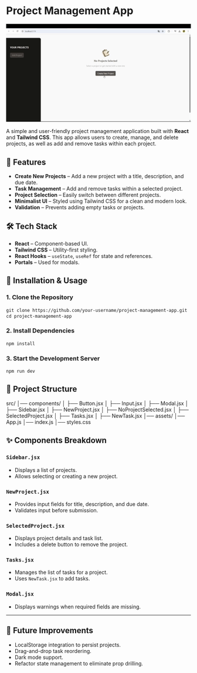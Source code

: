 # Project Management App

![Overview](./src/assets/project-overview.gif)

A simple and user-friendly project management application built with **React** and **Tailwind CSS**. This app allows users to create, manage, and delete projects, as well as add and remove tasks within each project.

## 📌 Features

- **Create New Projects** – Add a new project with a title, description, and due date.
- **Task Management** – Add and remove tasks within a selected project.
- **Project Selection** – Easily switch between different projects.
- **Minimalist UI** – Styled using Tailwind CSS for a clean and modern look.
- **Validation** – Prevents adding empty tasks or projects.

## 🛠️ Tech Stack

- **React** – Component-based UI.
- **Tailwind CSS** – Utility-first styling.
- **React Hooks** – `useState`, `useRef` for state and references.
- **Portals** – Used for modals.

## 🚀 Installation & Usage

### 1. Clone the Repository

```
git clone https://github.com/your-username/project-management-app.git
cd project-management-app
```

### 2. Install Dependencies

```
npm install
```

### 3. Start the Development Server

```
npm run dev
```

## 📂 Project Structure

src/
│── components/
│ ├── Button.jsx
│ ├── Input.jsx
│ ├── Modal.jsx
│ ├── Sidebar.jsx
│ ├── NewProject.jsx
│ ├── NoProjectSelected.jsx
│ ├── SelectedProject.jsx
│ ├── Tasks.jsx
│ ├── NewTask.jsx
│── assets/
│── App.js
│── index.js
│── styles.css

## ✨ Components Breakdown

### `Sidebar.jsx`

- Displays a list of projects.
- Allows selecting or creating a new project.

### `NewProject.jsx`

- Provides input fields for title, description, and due date.
- Validates input before submission.

### `SelectedProject.jsx`

- Displays project details and task list.
- Includes a delete button to remove the project.

### `Tasks.jsx`

- Manages the list of tasks for a project.
- Uses `NewTask.jsx` to add tasks.

### `Modal.jsx`

- Displays warnings when required fields are missing.

---

## 🔧 Future Improvements

- LocalStorage integration to persist projects.
- Drag-and-drop task reordering.
- Dark mode support.
- Refactor state management to eliminate prop drilling.
